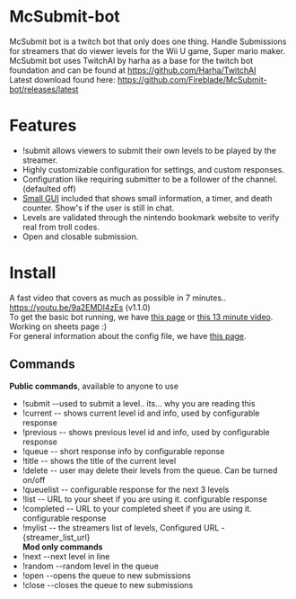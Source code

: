 # McSubmit-bot
McSubmit bot is a twitch bot that only does one thing. Handle Submissions for streamers that do viewer levels for the Wii U game, Super mario maker.  
McSubmit bot uses TwitchAI by harha as a base for the twitch bot foundation and can be found at https://github.com/Harha/TwitchAI  
Latest download found here: https://github.com/Fireblade/McSubmit-bot/releases/latest

# Features
* !submit allows viewers to submit their own levels to be played by the streamer.
* Highly customizable configuration for settings, and custom responses.
* Configuration like requiring submitter to be a follower of the channel. (defaulted off)
* [Small GUI](http://puu.sh/mgspI/bc38f8b481.png) included that shows small information, a timer, and death counter. Show's if the user is still in chat.
* Levels are validated through the nintendo bookmark website to verify real from troll codes.
* Open and closable submission.


# Install
A fast video that covers as much as possible in 7 minutes.. https://youtu.be/9a2EMDl4zEs (v1.1.0)  
To get the basic bot running, we have [this page](https://github.com/Fireblade/McSubmit-bot/wiki/Configuration---Basic) or [this 13 minute video](https://youtu.be/-68RLekviJ4).  
Working on sheets page :)  
For general information about the config file, we have [this page](https://github.com/Fireblade/McSubmit-bot/wiki/Config.cfg-information).    
## Commands

**Public commands**, available to anyone to use  
* !submit --used to submit a level.. its... why you are reading this  
* !current -- shows current level id and info, used by configurable response  
* !previous -- shows previous level id and info, used by configurable response  
* !queue -- short response info by configurable reponse  
* !title -- shows the title of the current level  
* !delete -- user may delete their levels from the queue. Can be turned on/off  
* !queuelist -- configurable response for the next 3 levels  
* !list -- URL to your sheet if you are using it. configurable response  
* !completed -- URL to your completed sheet if you are using it. configurable response  
* !mylist -- the streamers list of levels, Configured URL - {streamer_list_url}  
**Mod only commands**  
* !next --next level in line
* !random --random level in the queue
* !open --opens the queue to new submissions
* !close --closes the queue to new submissions
